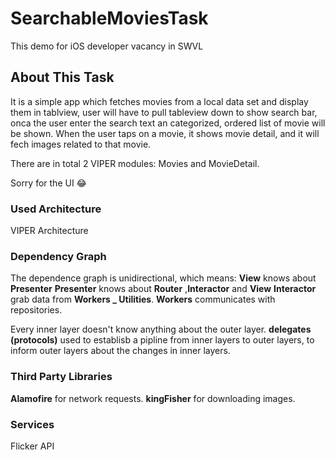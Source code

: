 # SearchableMoviesTask

This demo for iOS developer vacancy in SWVL

## About This Task

It is a simple app which fetches movies from a local data set and display them in tablview, user will have to pull tableview down to show search bar, onca the user enter the search text an categorized, ordered list of movie will be shown. When the user taps on a movie, it shows movie detail, and it will fech images related to that movie.

There are in total 2 VIPER modules: Movies and MovieDetail.

Sorry for the UI 😂

### Used Architecture

VIPER Architecture

### Dependency Graph

The dependence graph is unidirectional, which means:
**View** knows about **Presenter**
**Presenter** knows about **Router** ,**Interactor** and **View**
**Interactor** grab data from **Workers _ Utilities**. 
**Workers** communicates with repositories.

Every inner layer doesn't know anything about the outer layer.
**delegates (protocols)** used to establisb a pipline from inner layers to outer layers, to inform outer layers about the changes in inner layers.

### Third Party Libraries

**Alamofire** for network requests.
**kingFisher** for downloading images.

### Services

Flicker API
